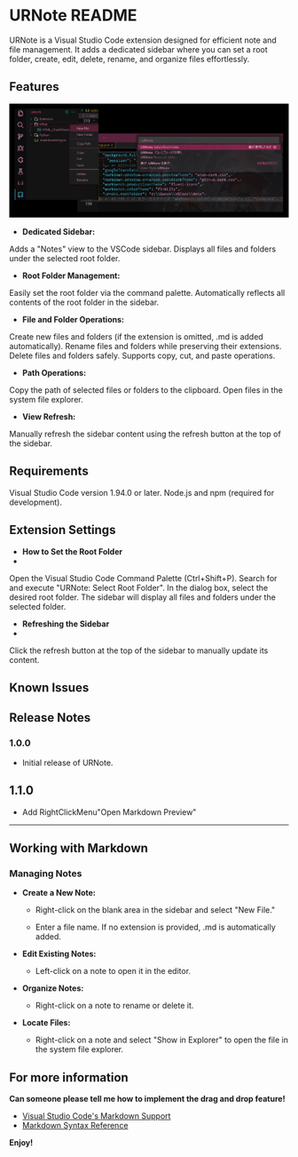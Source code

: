 # URNote README

URNote is a Visual Studio Code extension designed for efficient note and file management. It adds a dedicated sidebar where you can set a root folder, create, edit, delete, rename, and organize files effortlessly.

## Features

![URNote Example Interface](https://github.com/yuna495/urnote/blob/master/image/sample.png?raw=true)

- **Dedicated Sidebar:**

Adds a "Notes" view to the VSCode sidebar.
Displays all files and folders under the selected root folder.

- **Root Folder Management:**

Easily set the root folder via the command palette.
Automatically reflects all contents of the root folder in the sidebar.

- **File and Folder Operations:**

Create new files and folders (if the extension is omitted, .md is added automatically).
Rename files and folders while preserving their extensions.
Delete files and folders safely.
Supports copy, cut, and paste operations.

- **Path Operations:**

Copy the path of selected files or folders to the clipboard.
Open files in the system file explorer.

- **View Refresh:**

Manually refresh the sidebar content using the refresh button at the top of the sidebar.

## Requirements

Visual Studio Code version 1.94.0 or later.
Node.js and npm (required for development).

## Extension Settings

- **How to Set the Root Folder**
-

Open the Visual Studio Code Command Palette (Ctrl+Shift+P).
Search for and execute "URNote: Select Root Folder".
In the dialog box, select the desired root folder.
The sidebar will display all files and folders under the selected folder.

- **Refreshing the Sidebar**
-

Click the refresh button at the top of the sidebar to manually update its content.

## Known Issues

## Release Notes

### 1.0.0

- Initial release of URNote.

## 1.1.0

- Add RightClickMenu"Open Markdown Preview"

---

## Working with Markdown

### Managing Notes

- **Create a New Note:**

  - Right-click on the blank area in the sidebar and select "New File."
  
  - Enter a file name. If no extension is provided, .md is automatically added.
  
- **Edit Existing Notes:**

  - Left-click on a note to open it in the editor.

- **Organize Notes:**

  - Right-click on a note to rename or delete it.
  
- **Locate Files:**

  - Right-click on a note and select "Show in Explorer" to open the file in the system file explorer.

## For more information

**Can someone please tell me how to implement the drag and drop feature!**

- [Visual Studio Code's Markdown Support](http://code.visualstudio.com/docs/languages/markdown)
- [Markdown Syntax Reference](https://help.github.com/articles/markdown-basics/)

**Enjoy!**
